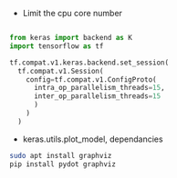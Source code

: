 - Limit the cpu core number
```python

from keras import backend as K
import tensorflow as tf

tf.compat.v1.keras.backend.set_session(
  tf.compat.v1.Session(
    config=tf.compat.v1.ConfigProto(
      intra_op_parallelism_threads=15, 
      inter_op_parallelism_threads=15
      )
    )
  )

```

- keras.utils.plot_model, dependancies
```bash
sudo apt install graphviz
pip install pydot graphviz
```
